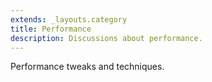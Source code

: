 ```yaml
---
extends: _layouts.category
title: Performance
description: Discussions about performance.
---
```


Performance tweaks and techniques.
